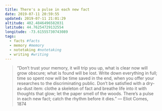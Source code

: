 ```yaml
---
title: There's a pulse in each new fact
date: 2019-07-11 20:59:55
updated: 2019-07-11 21:01:29
altitude: 402.4846496582031
latitude: 44.76254729132554
longitude: -73.61555730743089
tags:
  - facts #facts
  - memory #memory
  - notetaking #notetaking
  - writing #writing
---
```

> ”Don’t trust your memory, it will trip you up, what is clear now will grow obscure; what is found will be lost. Write down everything in full; time so spent now will be time saved in the end, when you offer your researches to the discriminating public. Don’t be satisfied with a dry-as-dust item: clothe a skeleton of fact and breathe life into it with thoughts that glow; let the paper smell of the woods. There’s a pulse in each new fact; catch the rhythm before it dies.”
> — Eliot Comes, 1874